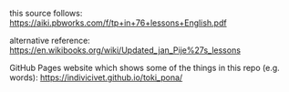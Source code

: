 this source follows:
https://aiki.pbworks.com/f/tp+in+76+lessons+English.pdf

alternative reference:
https://en.wikibooks.org/wiki/Updated_jan_Pije%27s_lessons

GitHub Pages website which shows some of the things in this repo (e.g. words):
https://indivicivet.github.io/toki_pona/
